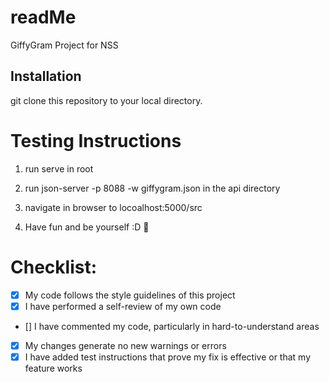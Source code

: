 # readMe
GiffyGram Project for NSS

## Installation
git clone this repository to your local directory.

# Testing Instructions
1. run serve in root

2. run json-server -p 8088 -w giffygram.json in the api directory

3. navigate in browser to locoalhost:5000/src

4. Have fun and be yourself :D 💯

# Checklist:
- [x] My code follows the style guidelines of this project
- [x] I have performed a self-review of my own code
- [] I have commented my code, particularly in hard-to-understand areas
- [x] My changes generate no new warnings or errors
- [x] I have added test instructions that prove my fix is effective or that my feature works
